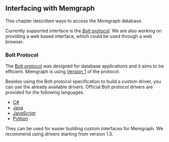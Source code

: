 ## Interfacing with Memgraph

This chapter describes ways to access the Memgraph database.

Currently supported interface is the [*Bolt protocol*](#bolt-protocol). We are
also working on providing a web based interface, which could be used through a
web browser.

### Bolt Protocol

The [Bolt protocol](https://boltprotocol.org/) was designed for database
applications and it aims to be efficient. Memgraph is using
[Version 1](https://boltprotocol.org/v1/) of the protocol.

Besides using the Bolt protocol specification to build a custom driver, you
can use the already available drivers. Official Bolt protocol drivers are
provided for the following languages.

  * [C#](http://neo4j.com/docs/api/dotnet-driver)
  * [Java](http://neo4j.com/docs/api/java-driver)
  * [JavaScript](http://neo4j.com/docs/api/javascript-driver)
  * [Python](http://neo4j.com/docs/api/python-driver)

They can be used for easier building custom interfaces for Memgraph. We
recommend using drivers starting from version 1.3.
